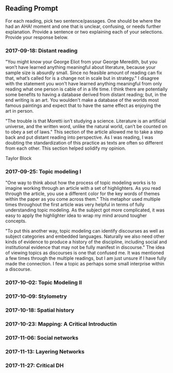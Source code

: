 ## Reading Prompt

For each reading, pick two sentence/passages. One should be where the had an AHA! moment and one that is unclear, confusing, or needs further explanation. Provide a sentence or two explaining each of your selections.  Provide your response below.

 

### 2017-09-18: Distant reading

"You might know your George Eliot from your George Meredith, but you won’t have learned anything meaningful about literature, because your sample size is absurdly small. Since no feasible amount of reading can fix that, what’s called for is a change not in scale but in strategy." I disagree with the statement you won't have learned anything meaningful from only reading what one person is cable of in a life time. I think there are potentially some benefits to having a database derived from distant reading; but, in the end writing is an art. You woulden't make a database of the worlds most famous paintings and expect that to have the same effect as enjoying the art in person.

"The trouble is that Moretti isn’t studying a science. Literature is an artificial universe, and the written word, unlike the natural world, can’t be counted on to obey a set of laws." This section of the article allowed me to take a step back and put distant reading into perspective. As I was reading, I was doubting the standardization of this practice as texts are often so different from each other. This section helped solidify my opinion.

Taylor Block

### 2017-09-25: Topic modeling I
"One way to think about how the process of topic modeling works is to imagine working through an article with a set of highlighters. As you read through the article, you use a different color for the key words of themes within the paper as you come across them." This metaphor used multiple times throughout the first article was very helpful in terms of fully understanding topic modeling. As the subject got more complicated, it was easy to apply the highlighter idea to wrap my mind around tougher concepts. 

"To put this another way, topic modeling can identify discourses as well as subject categories and embedded languages. Naturally we also need other kinds of evidence to produce a history of the discipline, including social and institutional evidence that may not be fully manifest in discourse." The idea of viewing topics as discourses is one that confused me. It was mentioned a few times through the multiple readings, but I am just unsure if I have fully made the connection. I few a topic as perhaps some small interprise within a discourse. 

### 2017-10-02: Topic Modeling II

### 2017-10-09: Stylometry

### 2017-10-18: Spatial history

### 2017-10-23: Mapping: A Critical Introductin

### 2017-11-06: Social networks

### 2017-11-13: Layering Networks

### 2017-11-27: Critical DH
